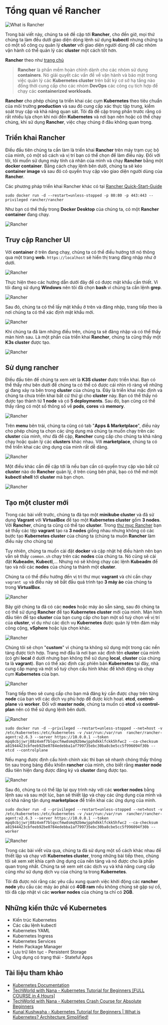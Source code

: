 # Tổng quan về Rancher

![What is Rancher](Image/../../../Image/Rancher.jpg)

Trong bài viết này, chúng ta sẽ đề cập tới **Rancher**, cho đến giờ, mọi thứ chúng ta làm đều dưới giao diện dòng lệnh sử dụng **kubectl** nhưng chứng ta có một số công cụ quản lý **cluster** với giao diện người dùng để các nhóm vận hành có thể quản lý các **cluster** một cách tốt hơn.

**Rancher** theo như [trang chủ](https://rancher.com/)

> **Rancher** là phần mềm hoàn chỉnh dành cho các nhóm sử dụng **containers**. Nó giải quyết các vấn đề về vận hành và bảo mật trong việc quản lý các **Kubernetes cluster** trên bất kỳ cơ sở hạ tầng nào đồng thời cung cấp cho các nhóm **DevOps** các công cụ tích hợp để chạy các **containerized workloads**.

**Rancher** cho phép chúng ta triển khai các cụm **Kubernetes** theo tiêu chuẩn của môi trường **production** và sau đó cung cấp xác thực tập trung, kiểm soát truy cập và khả năng quan sát. Tôi đã đề cập trong phần trước rằng có rất nhiều lựa chọn khi nói đến **Kubernetes** và nơi bạn nên hoặc có thể chạy chúng, khi sử dụng **Rancher**, việc chạy chúng ở đâu không quan trọng.

## Triển khai Rancher

Điều đầu tiên chúng ta cần làm là triển khai **Rancher** trên máy trạm cục bộ của mình, có một số cách và vị trí bạn có thể chọn để làm điều này. Đối với tôi, tôi muốn sử dụng máy tính cá nhân của mình và chạy **Rancher** bằng một **docker container**. Bằng cách chạy lệnh bên dưới, chúng ta sẽ kéo **container image** và sau đó có quyền truy cập vào giao diện người dùng của **Rancher**.

Các phương pháp triển khai Rancher khác có tại [Rancher Quick-Start-Guide](https://rancher.com/docs/rancher/v2.6/en/quick-start-guide/deployment/)

`sudo docker run -d --restart=unless-stopped -p 80:80 -p 443:443 --privileged rancher/rancher`

Như bạn có thể thấy trong **Docker Desktop** của chúng ta, có một **Rancher container** đang chạy.

![Rancher](../../Image/Rancher01.png)

## Truy cập Rancher UI

Với **container** ở trên đang chạy, chúng ta có thể điều hướng tới nó thông qua một trang **web**. `https://localhost` sẽ hiển thị trang đăng nhập như ở dưới.

![Rancher](../../Image/Rancher02.png)

Thực hiện theo các hướng dẫn dưới đây để có được mật khẩu cần thiết. Vì tôi đang sử dụng **Windows** nên tôi đã chọn **bash** vì chúng ta cần lệnh **grep**.

![Rancher](../../Image/Rancher03.png)

Sau đó, chúng ta có thể lấy mật khẩu ở trên và đăng nhập, trang tiếp theo là nơi chúng ta có thể xác định mật khẩu mới.

![Rancher](../../Image/Rancher04.png)

Khi chúng ta đã làm những điều trên, chúng ta sẽ đăng nhập và có thể thấy màn hình sau. Là một phần của triển khai **Rancher**, chúng ta cũng thấy một **K3s cluster** được tạo.

![Rancher](../../Image/Rancher05.png)

## Sử dụng rancher

Điều đầu tiên để chúng ta xem xét là **K3S cluster** được triển khai. Bạn có thể thấy như bên dưới để chúng ta có thể có được cái nhìn rõ ràng về những gì đang xảy ra bên trong **cluster** của chúng ta. Đây là triển khai mặc định và chúng ta chưa triển khai bất cứ thứ gì cho **cluster** này. Bạn có thể thấy nó được tạo thành từ **1 node** và có **5 deployments**. Sau đó, bạn cũng có thể thấy rằng có một số thông số về **pods**, **cores** và **memory**.

![Rancher](../../Image/Rancher06.png)

Trên **menu** bên trái, chúng ta cũng có tab "**Apps & Marketplace**", điều này cho phép chúng ta chọn các ứng dụng mà chúng ta muốn chạy trên các **cluster** của mình, như đã đề cập, **Rancher** cung cấp cho chúng ta khả năng chạy hoặc quản lý các **clusters** khác nhau. Với **marketplace**, chúng ta có thể triển khai các ứng dụng của mình rất dễ dàng.

![Rancher](../../Image/Rancher07.png)

Một điều khác cần đề cập tới là nếu bạn cần có quyền truy cập vào bất cứ **cluster** nào do **Rancher** quản lý, ở trên cùng bên phải, bạo có thể mở một **kubectl shell** tới **cluster** mà bạn chọn.

![Rancher](../../Image/Rancher08.png)

## Tạo một cluster mới

Trong các bài viết trước, chúng ta đã tạo một **minikube cluster** và đã sử dụng **Vagrant** với **VirtualBox** để tạo một **Kubernetes cluster** gồm **3 nodes**. Với **Rancher**, chúng ta cũng có thể tạo **cluster**. Trong [thư mục Rancher](/Scripts/Kubernetes/Rancher.zip) bạn sẽ thấy các tệp **vagrant** tạo ra **3 nodes** giống nhau nhưng không có các bước tạo **Kubernetes cluster** của chúng ta (chúng ta muốn **Rancher** làm điều này cho chúng ta)

Tuy nhiên, chúng ta muốn cài đặt **docker** và cập nhật hệ điều hành nên bạn vẫn sẽ thấy `common.sh` chạy trên các **nodes** của chúng ta. Nó cũng sẽ cài đặt **Kubeadm**, **Kubectl**,... Nhưng nó sẽ không chạy các lệnh **Kubeadm** để tạo và nối các **nodes** của chúng ta thành một **cluster**.

Chúng ta có thể điều hướng đến vị trì thư mục **vagrant** và chỉ cần chạy `vagrant up` và điều này sẽ bắt đầu quá trình tạo **3 máy ảo** của chúng ta trong **VirtualBox**.

![Rancher](../../Image/Rancher09.png)

Bây giờ chúng ta đã có các **nodes** hoặc máy ảo sẵn sàng, sau đó chúng ta có thể sử dụng **Rancher** để tạo **Kubernetes cluster** mới của mình. Màn hình đầu tiên để tạo **cluster** của bạn cung cấp cho bạn một số tuỳ chọn về vị trí của **cluster**, ví dụ như các dịch vụ **Kubernetes** được quản lý trên đám mây công cộng, **vSphere** hoặc lựa chọn khác.

![Rancher](../../Image/Rancher010.png)

Chúng tôi sẽ chọn "**custom**" vì chúng ta không sử dụng một trong các nền tảng được tích hợp. Trang mở đầu là nơi bạn xác định tên **cluster** của mình (có ghi **local** ở dưới nhưng bạn không thể sử dụng **local**, **cluster** của chúng ta là **vagrant**). Bạn có thể xác định các phiên bản **Kubernetes** tại đây, nhà cung cấp mạng và một số tuỳ chọn cấu hình khác để khởi động và chạy cụm **Kubernetes** của bạn.

![Rancher](../../Image/Rancher011.png)

Trang tiếp theo sẽ cung cấp cho bạn mã đăng ký cần được chạy trên từng **node** của bạn với các dịch vụ phù hợp để được kích hoạt. **etcd**, **control-plane** và **worker**. Đối với **master node**, chúng ta muốn có **etcd** và **control-plan** nên có thể sử dụng lệnh bên dưới.

![Rancher](../../Image/Rancher012.png)

```
sudo docker run -d --privileged --restart=unless-stopped --net=host -v /etc/kubernetes:/etc/kubernetes -v /var/run:/var/run  rancher/rancher-agent:v2.6.3 --server https://10.0.0.1 --token mpq8cbjjwrj88z4xmf7blqxcfmwdsmq92bmwjpphdkklfckk5hfwc2 --ca-checksum a81944423cbfeeb92be0784edebba1af799735ebc30ba8cbe5cc5f996094f30b --etcd --controlplane
```

Nếu mạng được định cấu hình chính xác thì bạn sẽ nhanh chóng thấy thông tin sau trong bảng điều khiển **rancher** của mình, cho biết rằng **master node** đầu tiên hiện đang được đăng ký và **cluster** đang được tạo.

![Rancher](../../Image/Rancher014.png)

Sau đó, chúng ta có thể lặp lại quy trình này với các **worker nodes** bằng lệnh sau và sau một lúc, bạn sẽ thiết lập và chạy các ứng dụng của mình và có khả năng tận dụng **marketplace** để triển khai các ứng dụng của mình.

```
sudo docker run -d --privileged --restart=unless-stopped --net=host -v /etc/kubernetes:/etc/kubernetes -v /var/run:/var/run  rancher/rancher-agent:v2.6.3 --server https://10.0.0.1 --token mpq8cbjjwrj88z4xmf7blqxcfmwdsmq92bmwjpphdkklfckk5hfwc2 --ca-checksum a81944423cbfeeb92be0784edebba1af799735ebc30ba8cbe5cc5f996094f30b --worker
```

![Rancher](../../Image/Rancher015.png)

Trong các bài viết vừa qua, chúng ta đã sử dụng một số cách khác nhau để thiết lập và chạy với **Kubernetes cluster**, trong những bài tiếp theo, chúng tôi sẽ xem xét khía cạnh ứng dụng của nền tảng và nó được cho là phần quan trọng nhất. Chúng ta sẽ xem xét các dịch vụ và khả năng cung cấp cũng như sử dụng dịch vụ của chúng ta trong **Kubernetes**.

Tôi đã được nói rằng các yêu cầu xung quanh việc khởi động các **rancher node** yêu cầu các máy ảo phải có **4GB ram** nếu không chúng sẽ gặp sự cố, tôi đã cập nhật vì các **worker nodes** của chúng ta chỉ có **2GB**.

## Những kiến thức về Kubernetes

- Kiến trúc Kubernetes
- Các câu lệnh kubectl 
- Kubernetes YAML
- Kubernetes Ingress
- Kubernetes Services
- Helm Package Manager
- Lưu trữ liên tục - Persistent Storage
- Ứng dụng có trạng thái - Stateful Apps

## Tài liệu tham khảo

- [Kubernetes Documentation](https://kubernetes.io/docs/home/)
- [TechWorld with Nana - Kubernetes Tutorial for Beginners [FULL COURSE in 4 Hours]](https://www.youtube.com/watch?v=X48VuDVv0do)
- [TechWorld with Nana - Kubernetes Crash Course for Absolute Beginners](https://www.youtube.com/watch?v=s_o8dwzRlu4)
- [Kunal Kushwaha - Kubernetes Tutorial for Beginners | What is Kubernetes? Architecture Simplified!](https://www.youtube.com/watch?v=KVBON1lA9N8)